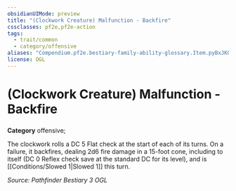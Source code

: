```yaml
---
obsidianUIMode: preview
title: "(Clockwork Creature) Malfunction - Backfire"
cssclasses: pf2e,pf2e-action
tags:
  - trait/common
  - category/offensive
aliases: "Compendium.pf2e.bestiary-family-ability-glossary.Item.pyBxJKGeheGA8et4"
license: OGL
---
```

# (Clockwork Creature) Malfunction - Backfire

### 

**Category** offensive; 




The clockwork rolls a DC 5 Flat check at the start of each of its turns. On a failure, it backfires, dealing 2d6 fire damage in a 15-foot cone, including to itself (DC 0 Reflex check save at the standard DC for its level), and is [[Conditions/Slowed 1|Slowed 1]] this turn.

*Source: Pathfinder Bestiary 3*
*OGL*
